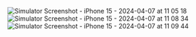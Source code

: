 ![Simulator Screenshot - iPhone 15 - 2024-04-07 at 11 05 18](https://github.com/sumitchahar/ChatView/assets/19342930/72ee4225-66e4-46de-8c04-4545d79e7a4c)
![Simulator Screenshot - iPhone 15 - 2024-04-07 at 11 08 34](https://github.com/sumitchahar/ChatView/assets/19342930/d8ba1a80-cbd7-4431-9f13-0cdb4a0e018d)
![Simulator Screenshot - iPhone 15 - 2024-04-07 at 11 09 44](https://github.com/sumitchahar/ChatView/assets/19342930/16d8cf20-bc6c-45b1-a8cc-8ddbef83a3eb)
